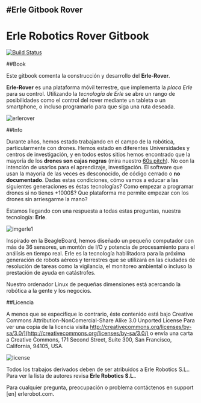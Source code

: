 #Erle Gitbook Rover
---

# Erle Robotics Rover Gitbook

[![Build Status](https://www.gitbook.io/button/status/book/erlerobotics/erle_gitbook_unixintroduction)](https://www.gitbook.io/book/erlerobotics/erle_gitbook_unixintroduction/activity)

##Book

Este gitbook comenta la construcción y desarrollo del **Erle-Rover**.

**Erle-Rover** es una plataforma móvil terrestre, que implementa la *placa Erle* para su control. Utilizando la *tecnología de Erle* se abre un rango de posibilidades como el control del rover mediante un tableta o un smartphone, o incluso programarlo para que siga una ruta deseada.

![erlerover](../en/img/erle-rover.jpg)


##Info

Durante años, hemos estado trabajando en el campo de la robótica, particularmente con drones. Hemos estado en diferentes Universidades y centros de investigación, y en todos estos sitios hemos encontrado que la mayoría de los **drones son cajas negras** (mira nuestro [60s pitch](https://www.youtube.com/watch?v=tKAqjyXaC18)). No con la intención de usarlos para el aprendizaje, investigación. El software que usan la mayoría de las veces es desconocido, de código cerrado o **no documentado**. Dadas estas condiciones, cómo vamos a educar a las siguientes generaciones es éstas tecnologías? Como empezar a programar drones si no tienes +1000$? Que plataforma me permite empezar con los drones sin arriesgarme la mano?

Estamos llegando con una respuesta a todas estas preguntas, nuestra tecnología: **Erle**.

![imgerle1](../en/img/erlelogo2.png)

Inspirado en la BeagleBoard, hemos diseñado un pequeño computador con más de 36 sensores, un montón de I/O y potencia de procesamiento para el análisis en tiempo real. Erle es la tecnología habilitadora para la próxima generación de robots aéreos y terrestres que se utilizará en las ciudades de resolución de tareas como la vigilancia, el monitoreo ambiental o incluso la prestación de ayuda en catástrofes.

Nuestro ordenador Linux de pequeñas dimensiones está acercando la robótica a la gente y los negocios.



##Licencia

A menos que se especifique lo contrario, éste contenido está bajo Creative Commons Attribution-NonComercial-Share Alike 3.0 Unported License Para ver una copia de la licencia visita http://creativecommons.org/licenses/by-sa/3.0/](http://creativecommons.org/licenses/by-sa/3.0/) o envía una carta a Creative Commons, 171 Second Street, Suite 300, San Francisco, California, 94105, USA.

![license](img/88x31.png)


Todos los trabajos derivados deben de ser atribuidos a Erle Robotics S.L.. Para ver la lista de autores revisa **Erle Robotics S.L.**.

Para cualquier pregunta, preocupación o problema contáctenos en support [en] erlerobot.com.
